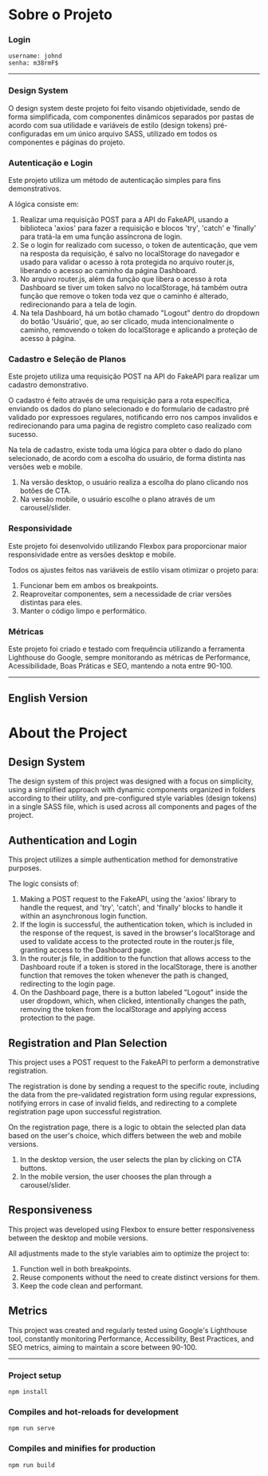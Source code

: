 # Sobre o Projeto 


### Login
```
username: johnd
senha: m38rmF$
```
---

### Design System

O design system deste projeto foi feito visando objetividade, sendo de forma simplificada, com componentes dinâmicos separados por pastas de acordo com sua utilidade e variáveis de estilo (design tokens) pré-configuradas em um único arquivo SASS, utilizado em todos os componentes e páginas do projeto.

### Autenticação e Login

Este projeto utiliza um método de autenticação simples para fins demonstrativos.

A lógica consiste em:

1. Realizar uma requisição POST para a API do FakeAPI, usando a biblioteca 'axios' para fazer a requisição e blocos 'try', 'catch' e 'finally' para tratá-la em uma função assíncrona de login.
2. Se o login for realizado com sucesso, o token de autenticação, que vem na resposta da requisição, é salvo no localStorage do navegador e usado para validar o acesso à rota protegida no arquivo router.js, liberando o acesso ao caminho da página Dashboard.
3. No arquivo router.js, além da função que libera o acesso à rota Dashboard se tiver um token salvo no localStorage, há também outra função que remove o token toda vez que o caminho é alterado, redirecionando para a tela de login.
4. Na tela Dashboard, há um botão chamado "Logout" dentro do dropdown do botão 'Usuário', que, ao ser clicado, muda intencionalmente o caminho, removendo o token do localStorage e aplicando a proteção de acesso à página.

### Cadastro e Seleção de Planos

Este projeto utiliza uma requisição POST na API do FakeAPI para realizar um cadastro demonstrativo.

O cadastro é feito através de uma requisição para a rota específica, enviando os dados do plano selecionado e do formulario de cadastro pré validado por expressoes regulares, notificando erro nos campos invalidos e redirecionando para uma pagina de registro completo caso realizado com sucesso.

Na tela de cadastro, existe toda uma lógica para obter o dado do plano selecionado, de acordo com a escolha do usuário, de forma distinta nas versões web e mobile.

1. Na versão desktop, o usuário realiza a escolha do plano clicando nos botões de CTA.
2. Na versão mobile, o usuário escolhe o plano através de um carousel/slider.

### Responsividade

Este projeto foi desenvolvido utilizando Flexbox para proporcionar maior responsividade entre as versões desktop e mobile.

Todos os ajustes feitos nas variáveis de estilo visam otimizar o projeto para:

1. Funcionar bem em ambos os breakpoints.
2. Reaproveitar componentes, sem a necessidade de criar versões distintas para eles.
3. Manter o código limpo e performático.

### Métricas

Este projeto foi criado e testado com frequência utilizando a ferramenta Lighthouse do Google, sempre monitorando as métricas de Performance, Acessibilidade, Boas Práticas e SEO, mantendo a nota entre 90-100.

---

## English Version

# About the Project

## Design System

The design system of this project was designed with a focus on simplicity, using a simplified approach with dynamic components organized in folders according to their utility, and pre-configured style variables (design tokens) in a single SASS file, which is used across all components and pages of the project.

## Authentication and Login

This project utilizes a simple authentication method for demonstrative purposes.

The logic consists of:

1. Making a POST request to the FakeAPI, using the 'axios' library to handle the request, and 'try', 'catch', and 'finally' blocks to handle it within an asynchronous login function.
2. If the login is successful, the authentication token, which is included in the response of the request, is saved in the browser's localStorage and used to validate access to the protected route in the router.js file, granting access to the Dashboard page.
3. In the router.js file, in addition to the function that allows access to the Dashboard route if a token is stored in the localStorage, there is another function that removes the token whenever the path is changed, redirecting to the login page.
4. On the Dashboard page, there is a button labeled "Logout" inside the user dropdown, which, when clicked, intentionally changes the path, removing the token from the localStorage and applying access protection to the page.

## Registration and Plan Selection

This project uses a POST request to the FakeAPI to perform a demonstrative registration.

The registration is done by sending a request to the specific route, including the data from the pre-validated registration form using regular expressions, notifying errors in case of invalid fields, and redirecting to a complete registration page upon successful registration.

On the registration page, there is a logic to obtain the selected plan data based on the user's choice, which differs between the web and mobile versions.

1. In the desktop version, the user selects the plan by clicking on CTA buttons.
2. In the mobile version, the user chooses the plan through a carousel/slider.

## Responsiveness

This project was developed using Flexbox to ensure better responsiveness between the desktop and mobile versions.

All adjustments made to the style variables aim to optimize the project to:

1. Function well in both breakpoints.
2. Reuse components without the need to create distinct versions for them.
3. Keep the code clean and performant.

## Metrics

This project was created and regularly tested using Google's Lighthouse tool, constantly monitoring Performance, Accessibility, Best Practices, and SEO metrics, aiming to maintain a score between 90-100.

----

### Project setup
```
npm install
```

### Compiles and hot-reloads for development
```
npm run serve
```
### Compiles and minifies for production
```
npm run build
```
